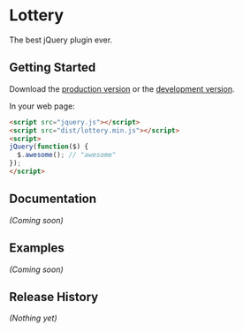 # Lottery

The best jQuery plugin ever.

## Getting Started
Download the [production version][min] or the [development version][max].

[min]: https://raw.github.com/Jonny/lottery/master/dist/lottery.min.js
[max]: https://raw.github.com/Jonny/lottery/master/dist/lottery.js

In your web page:

```html
<script src="jquery.js"></script>
<script src="dist/lottery.min.js"></script>
<script>
jQuery(function($) {
  $.awesome(); // "awesome"
});
</script>
```

## Documentation
_(Coming soon)_

## Examples
_(Coming soon)_

## Release History
_(Nothing yet)_
